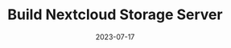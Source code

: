 ---
layout: post
title: Build Nextcloud Storage Server
date: 2023-07-17
pin: 
tags: system
splash_img_source: /assets/img/nextcloud.png
splash_img_caption: nextcloud.com.
---